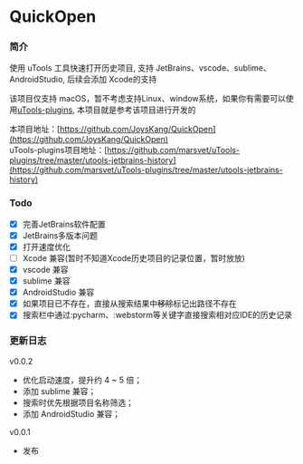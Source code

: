 # QuickOpen

### 简介

使用 uTools 工具快速打开历史项目, 支持 JetBrains、vscode、sublime、AndroidStudio, 后续会添加 Xcode的支持

该项目仅支持 macOS，暂不考虑支持Linux、window系统，如果你有需要可以使用[uTools-plugins](https://github.com/marsvet/uTools-plugins/tree/master/utools-jetbrains-history), 本项目就是参考该项目进行开发的

本项目地址：[https://github.com/JoysKang/QuickOpen](https://github.com/JoysKang/QuickOpen)  
uTools-plugins项目地址：[https://github.com/marsvet/uTools-plugins/tree/master/utools-jetbrains-history](https://github.com/marsvet/uTools-plugins/tree/master/utools-jetbrains-history)

### Todo

- [x] 完善JetBrains软件配置
- [x] JetBrains多版本问题
- [x] 打开速度优化
- [ ] Xcode 兼容(暂时不知道Xcode历史项目的记录位置，暂时放放)
- [x] vscode 兼容
- [x] sublime 兼容
- [x] AndroidStudio 兼容
- [x] 如果项目已不存在，直接从搜索结果中~~移除~~标记出路径不存在
- [x] 搜索栏中通过:pycharm、:webstorm等关键字直接搜索相对应IDE的历史记录

### 更新日志

v0.0.2
- 优化启动速度，提升约 4 ~ 5 倍；
- 添加 sublime 兼容；
- 搜索时优先根据项目名称筛选；
- 添加 AndroidStudio 兼容；

v0.0.1
- 发布
